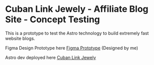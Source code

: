 	
# Cuban Link Jewely - Affiliate Blog Site - Concept Testing

This is a prototype to test the Astro technology to build extremely fast website blogs.

Figma Design Prototype here [Figma Prototype](https://www.figma.com/proto/9lw2gVbwTnSmrV7iZsRZKQ/cubanlink.jewelry-affiliate-blog-site?page-id=447%3A11779&node-id=447%3A11780&viewport=598%2C476%2C0.06&scaling=min-zoom&starting-point-node-id=447%3A11780&show-proto-sidebar=1) (Designed by me)


Astro dev deployed here [Cuban Link Jewely](https://cubanlink-jewelry-astro.netlify.app/)
